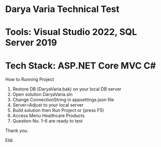 # Darya Varia Technical Test
# Tools: Visual Studio 2022, SQL Server 2019
# Tech Stack: ASP.NET Core MVC C#

How to Running Project

1. Restore DB (DaryaVaria.bak) on your local DB server 
2. Open solution DaryaVaria.sln
3. Change ConnectionString in appsettings.json file  
4. Server=Adjust to your local server  
5. Build solution then Run Project or (press F5)
6. Access Menu Healthcare Products 
7. Question No. 1-6 are ready to test


Thank you.

Eldi
